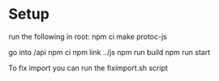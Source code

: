 # Setup
run the following in root:
npm ci
make protoc-js

go into /api
npm ci
npm link ../js
npm run build
npm run start


To fix import you can run the fiximport.sh script